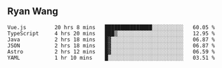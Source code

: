 ## Ryan Wang

<!--START_SECTION:waka-->

```text
Vue.js         20 hrs 8 mins   ███████████████░░░░░░░░░░   60.05 %
TypeScript     4 hrs 20 mins   ███▒░░░░░░░░░░░░░░░░░░░░░   12.95 %
Java           2 hrs 18 mins   █▓░░░░░░░░░░░░░░░░░░░░░░░   06.87 %
JSON           2 hrs 18 mins   █▓░░░░░░░░░░░░░░░░░░░░░░░   06.87 %
Astro          2 hrs 12 mins   █▓░░░░░░░░░░░░░░░░░░░░░░░   06.59 %
YAML           1 hr 10 mins    █░░░░░░░░░░░░░░░░░░░░░░░░   03.51 %
```

<!--END_SECTION:waka-->
